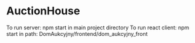 # AuctionHouse

To run server: npm start in main project directory 
To run react client: npm start in path: DomAukcyjny/frontend/dom_aukcyjny_front
